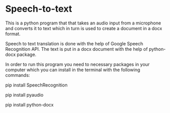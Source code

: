 # Speech-to-text

This is a python program that that takes an audio input from a microphone and converts it to text which in turn is used to create a document in a docx format.
 
Speech to text translation is done with the help of Google Speech Recognition API. The text is put in a docx document with the help of python-docx package.

In order to run this program you need to necessary packages in your computer which you can install in the terminal with the following commands:

pip install SpeechRecognition

pip install pyaudio

pip install python-docx
